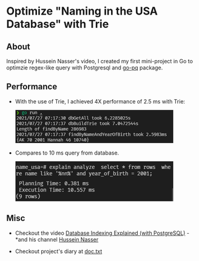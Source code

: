 # Optimize "Naming in the USA Database" with Trie

## About
  Inspired by Hussein Nasser's video, I created my first mini-project in Go to optimzie regex-like query with 
  Postgresql and [go-pq](https://github.com/go-pg/pg) package.
  
## Performance
  * With the use of Trie, I achieved 4X performance of 2.5 ms with Trie:
 
      ![Query with trie](./query_wtrie.png)

  * Compares to 10 ms query from database.
  
      ![Query with database](./query_pg.png)



  
  
## Misc

* Checkout the video [Database Indexing Explained (with PostgreSQL)](https://www.youtube.com/watch?v=-qNSXK7s7_w) - 
    *and his channel [Hussein Nasser](https://www.youtube.com/c/HusseinNasser-software-engineering)

* Checkout project's diary at [doc.txt](./doc.txt)

